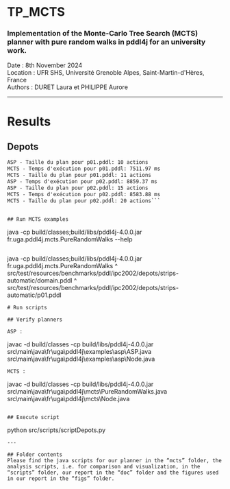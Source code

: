 # TP_MCTS
### Implementation of the Monte-Carlo Tree Search (MCTS) planner with pure random walks in pddl4j for an university work.
Date : 8th November 2024  
Location : UFR SHS, Université Grenoble Alpes, Saint-Martin-d'Hères, France   
Authors : DURET Laura et PHILIPPE Aurore  

---
# Results

## Depots

```ASP - Temps d'exécution pour p01.pddl: 6477.78 ms
ASP - Taille du plan pour p01.pddl: 10 actions
MCTS - Temps d'exécution pour p01.pddl: 7511.97 ms
MCTS - Taille du plan pour p01.pddl: 11 actions
ASP - Temps d'exécution pour p02.pddl: 8859.37 ms
ASP - Taille du plan pour p02.pddl: 15 actions
MCTS - Temps d'exécution pour p02.pddl: 8583.88 ms
MCTS - Taille du plan pour p02.pddl: 20 actions```


## Run MCTS examples 

```
java -cp build/classes;build/libs/pddl4j-4.0.0.jar fr.uga.pddl4j.mcts.PureRandomWalks --help 
```

```
java -cp build/classes;build/libs/pddl4j-4.0.0.jar fr.uga.pddl4j.mcts.PureRandomWalks ^
src/test/resources/benchmarks/pddl/ipc2002/depots/strips-automatic/domain.pddl ^
src/test/resources/benchmarks/pddl/ipc2002/depots/strips-automatic/p01.pddl
```
# Run scripts 

## Verify planners

ASP : 
```
 javac -d build/classes -cp build/libs/pddl4j-4.0.0.jar src\main\java\fr\uga\pddl4j\examples\asp\ASP.java  src\main\java\fr\uga\pddl4j\examples\asp\Node.java 
```
MCTS : 
```
javac -d build/classes -cp build/libs/pddl4j-4.0.0.jar src\main\java\fr\uga\pddl4j\mcts\PureRandomWalks.java  src\main\java\fr\uga\pddl4j\mcts\Node.java
```

## Execute script  

```
python src/scripts/scriptDepots.py
```
---

## Folder contents
Please find the java scripts for our planner in the “mcts” folder, the analysis scripts, i.e. for comparison and visualization, in the “scripts” folder, our report in the “doc” folder and the figures used in our report in the “figs” folder. 
